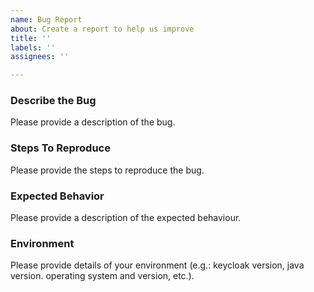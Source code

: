 ```yaml
---
name: Bug Report
about: Create a report to help us improve
title: ''
labels: ''
assignees: ''

---
```


### Describe the Bug

Please provide a description of the bug.

### Steps To Reproduce

Please provide the steps to reproduce the bug.

### Expected Behavior

Please provide a description of the expected behaviour.

### Environment

Please provide details of your environment (e.g.: keycloak version, java version. operating system
and version, etc.).
